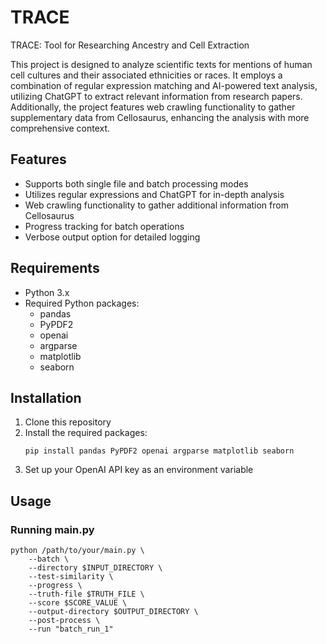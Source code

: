 # TRACE
TRACE: Tool for Researching Ancestry and Cell Extraction

This project is designed to analyze scientific texts for mentions of human cell cultures and their associated ethnicities or races. It employs a combination of regular expression matching and AI-powered text analysis, utilizing ChatGPT to extract relevant information from research papers. Additionally, the project features web crawling functionality to gather supplementary data from Cellosaurus, enhancing the analysis with more comprehensive context.

## Features

- Supports both single file and batch processing modes
- Utilizes regular expressions and ChatGPT for in-depth analysis
- Web crawling functionality to gather additional information from Cellosaurus
- Progress tracking for batch operations
- Verbose output option for detailed logging

## Requirements

- Python 3.x
- Required Python packages:
  - pandas
  - PyPDF2
  - openai
  - argparse
  - matplotlib
  - seaborn

## Installation

1. Clone this repository
2. Install the required packages:
   ```
   pip install pandas PyPDF2 openai argparse matplotlib seaborn
   ```
3. Set up your OpenAI API key as an environment variable

## Usage

### Running main.py

```
python /path/to/your/main.py \
    --batch \
    --directory $INPUT_DIRECTORY \
    --test-similarity \
    --progress \
    --truth-file $TRUTH_FILE \
    --score $SCORE_VALUE \
    --output-directory $OUTPUT_DIRECTORY \
    --post-process \
    --run "batch_run_1"
```
